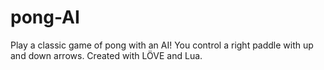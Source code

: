 # pong-AI

Play a classic game of pong with an AI!
You control a right paddle with up and down arrows.
Created with LÖVE and Lua.
